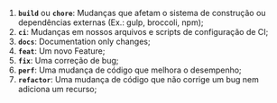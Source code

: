 1. **`build`** ou **`chore`**: Mudanças que afetam o sistema de construção ou dependências externas (Ex.: gulp, broccoli, npm);
2. **`ci`**: Mudanças em nossos arquivos e scripts de configuração de CI;
3. **`docs`**: Documentation only changes;
4. **`feat`**: Um novo Feature;
5. **`fix`**: Uma correção de bug;
6. **`perf`**: Uma mudança de código que melhora o desempenho;
7. **`refactor`**: Uma mudança de código que não corrige um bug nem adiciona um recurso;
